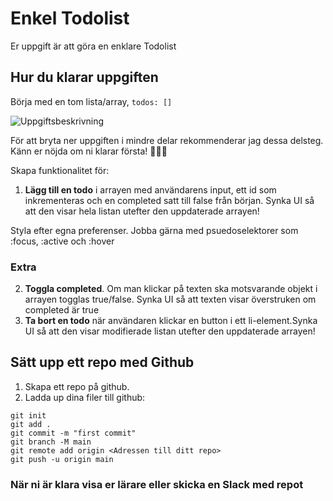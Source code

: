 # Enkel Todolist

Er uppgift är att göra en enklare Todolist

## Hur du klarar uppgiften

Börja med en tom lista/array, ```todos: []```

![Uppgiftsbeskrivning](https://github.com/chasacademy-sandra-larsson/workshop-simple-todolist/blob/main/simple_todolist.png)


För att bryta ner uppgiften i mindre delar rekommenderar jag dessa delsteg. Känn er nöjda om ni klarar första! 🎉🎉🎉

Skapa funktionalitet för:

1. **Lägg till en todo** i arrayen med användarens input, ett id som inkrementeras och en completed satt till false från början. Synka UI så att den visar hela listan utefter den uppdaterade arrayen!

Styla efter egna preferenser. Jobba gärna med psuedoselektorer som :focus, :active och :hover

###  Extra

2. **Toggla completed**. Om man klickar på texten ska motsvarande objekt i arrayen togglas true/false. Synka UI så att texten visar överstruken om completed är true
3. **Ta bort en todo** när användaren klickar en button i ett li-element.Synka UI så att den visar modifierade listan utefter den uppdaterade arrayen!


## Sätt upp ett repo med Github

1. Skapa ett repo på github.
2. Ladda up dina filer till github:

```
git init
git add .
git commit -m "first commit"
git branch -M main
git remote add origin <Adressen till ditt repo>
git push -u origin main
```

### När ni är klara visa er lärare eller skicka en Slack med repot


